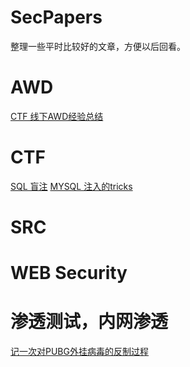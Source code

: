 # SecPapers
整理一些平时比较好的文章，方便以后回看。
# AWD
[CTF 线下AWD经验总结](https://edwardchoijc.github.io/CTF%E7%BA%BF%E4%B8%8BAWD%E7%BB%8F%E9%AA%8C%E6%80%BB%E7%BB%93.html)
# CTF
[SQL 盲注](https://coomrade.github.io/2018/09/17/SQL%E7%9B%B2%E6%B3%A8%E7%9A%84%E5%A4%9A%E7%A7%8D%E5%A7%BF%E5%8A%BF/)
[MYSQL 注入的tricks](https://xz.aliyun.com/t/7169)
# SRC
# WEB Security
# 渗透测试，内网渗透
[记一次对PUBG外挂病毒的反制过程](https://xz.aliyun.com/t/7626)
